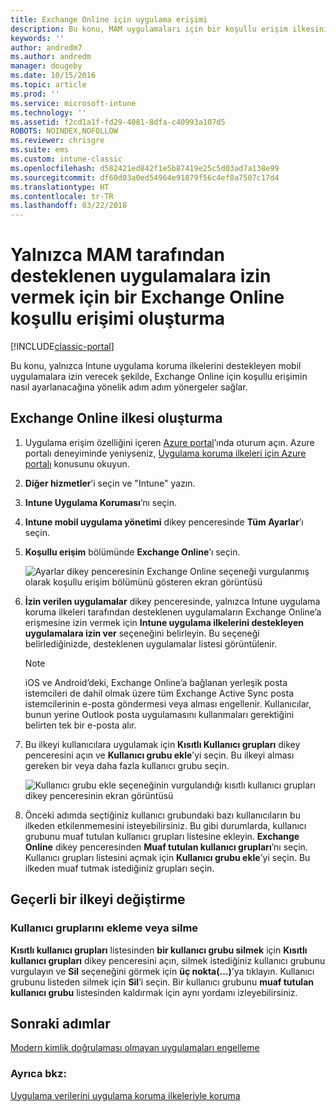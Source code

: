 ```yaml
---
title: Exchange Online için uygulama erişimi
description: Bu konu, MAM uygulamaları için bir koşullu erişim ilkesini nasıl yapılandırabileceğinizi açıklar.
keywords: ''
author: andredm7
ms.author: andredm
manager: dougeby
ms.date: 10/15/2016
ms.topic: article
ms.prod: ''
ms.service: microsoft-intune
ms.technology: ''
ms.assetid: f2cd1a1f-fd29-4081-8dfa-c40993a107d5
ROBOTS: NOINDEX,NOFOLLOW
ms.reviewer: chrisgre
ms.suite: ems
ms.custom: intune-classic
ms.openlocfilehash: d582421ed842f1e5b87419e25c5d03ad7a138e99
ms.sourcegitcommit: df60d03a0ed54964e91879f56c4ef0a7507c17d4
ms.translationtype: HT
ms.contentlocale: tr-TR
ms.lasthandoff: 03/22/2018
---
```

# <a name="create-an-exchange-online-conditional-access-to-only-allow-apps-supported-by-mam"></a>Yalnızca MAM tarafından desteklenen uygulamalara izin vermek için bir Exchange Online koşullu erişimi oluşturma

[!INCLUDE[classic-portal](../includes/classic-portal.md)]

Bu konu, yalnızca Intune uygulama koruma ilkelerini destekleyen mobil uygulamalara izin verecek şekilde, Exchange Online için koşullu erişimin nasıl ayarlanacağına yönelik adım adım yönergeler sağlar.


## <a name="create-an-exchange-online-policy"></a>Exchange Online ilkesi oluşturma
1.  Uygulama erişim özelliğini içeren [Azure portal](https://portal.azure.com)’ında oturum açın. Azure portalı deneyiminde yeniyseniz, [Uygulama koruma ilkeleri için Azure portalı](azure-portal-for-microsoft-intune-mam-policies.md) konusunu okuyun.

2.  **Diğer hizmetler**’i seçin ve "Intune" yazın.

3.  **Intune Uygulama Koruması**’nı seçin.

4.  **Intune mobil uygulama yönetimi** dikey penceresinde **Tüm Ayarlar**’ı seçin.

5.  **Koşullu erişim** bölümünde **Exchange Online**’ı seçin.

    ![Ayarlar dikey penceresinin Exchange Online seçeneği vurgulanmış olarak koşullu erişim bölümünü gösteren ekran görüntüsü](../media/MAM-conditional-access-1.png)

6. **İzin verilen uygulamalar** dikey penceresinde, yalnızca Intune uygulama koruma ilkeleri tarafından desteklenen uygulamaların Exchange Online’a erişmesine izin vermek için **Intune uygulama ilkelerini destekleyen uygulamalara izin ver** seçeneğini belirleyin. Bu seçeneği belirlediğinizde, desteklenen uygulamalar listesi görüntülenir.

    >[!NOTE]
    >iOS ve Android’deki, Exchange Online’a bağlanan yerleşik posta istemcileri de dahil olmak üzere tüm Exchange Active Sync posta istemcilerinin e-posta göndermesi veya alması engellenir. Kullanıcılar, bunun yerine Outlook posta uygulamasını kullanmaları gerektiğini belirten tek bir e-posta alır.

7. Bu ilkeyi kullanıcılara uygulamak için **Kısıtlı Kullanıcı grupları** dikey penceresini açın ve **Kullanıcı grubu ekle**’yi seçin. Bu ilkeyi alması gereken bir veya daha fazla kullanıcı grubu seçin.

    ![Kullanıcı grubu ekle seçeneğinin vurgulandığı kısıtlı kullanıcı grupları dikey penceresinin ekran görüntüsü](../media/mam-ca-add-user-group.png)

8. Önceki adımda seçtiğiniz kullanıcı grubundaki bazı kullanıcıların bu ilkeden etkilenmemesini isteyebilirsiniz. Bu gibi durumlarda, kullanıcı grubunu muaf tutulan kullanıcı grupları listesine ekleyin. **Exchange Online** dikey penceresinden **Muaf tutulan kullanıcı grupları**’nı seçin. Kullanıcı grupları listesini açmak için **Kullanıcı grubu ekle**’yi seçin. Bu ilkeden muaf tutmak istediğiniz grupları seçin.  

## <a name="modify-an-existing-policy"></a>Geçerli bir ilkeyi değiştirme
### <a name="add-or-delete-user-groups"></a>Kullanıcı gruplarını ekleme veya silme

**Kısıtlı kullanıcı grupları** listesinden **bir kullanıcı grubu silmek** için **Kısıtlı kullanıcı grupları** dikey penceresini açın, silmek istediğiniz kullanıcı grubunu vurgulayın ve **Sil** seçeneğini görmek için **üç nokta(...)**’ya tıklayın. Kullanıcı grubunu listeden silmek için **Sil**’i seçin. Bir kullanıcı grubunu **muaf tutulan kullanıcı grubu** listesinden kaldırmak için aynı yordamı izleyebilirsiniz.


## <a name="next-steps"></a>Sonraki adımlar
[Modern kimlik doğrulaması olmayan uygulamaları engelleme](block-apps-with-no-modern-authentication.md)
### <a name="see-also"></a>Ayrıca bkz:
[Uygulama verilerini uygulama koruma ilkeleriyle koruma](protect-app-data-using-mobile-app-management-policies-with-microsoft-intune.md)
